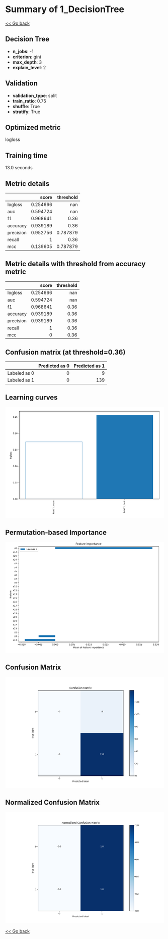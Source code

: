 # Summary of 1_DecisionTree

[<< Go back](../README.md)


## Decision Tree
- **n_jobs**: -1
- **criterion**: gini
- **max_depth**: 3
- **explain_level**: 2

## Validation
 - **validation_type**: split
 - **train_ratio**: 0.75
 - **shuffle**: True
 - **stratify**: True

## Optimized metric
logloss

## Training time

13.0 seconds

## Metric details
|           |    score |   threshold |
|:----------|---------:|------------:|
| logloss   | 0.254666 |  nan        |
| auc       | 0.594724 |  nan        |
| f1        | 0.968641 |    0.36     |
| accuracy  | 0.939189 |    0.36     |
| precision | 0.952756 |    0.787879 |
| recall    | 1        |    0.36     |
| mcc       | 0.139605 |    0.787879 |


## Metric details with threshold from accuracy metric
|           |    score |   threshold |
|:----------|---------:|------------:|
| logloss   | 0.254666 |      nan    |
| auc       | 0.594724 |      nan    |
| f1        | 0.968641 |        0.36 |
| accuracy  | 0.939189 |        0.36 |
| precision | 0.939189 |        0.36 |
| recall    | 1        |        0.36 |
| mcc       | 0        |        0.36 |


## Confusion matrix (at threshold=0.36)
|              |   Predicted as 0 |   Predicted as 1 |
|:-------------|-----------------:|-----------------:|
| Labeled as 0 |                0 |                9 |
| Labeled as 1 |                0 |              139 |

## Learning curves
![Learning curves](learning_curves.png)

## Permutation-based Importance
![Permutation-based Importance](permutation_importance.png)
## Confusion Matrix

![Confusion Matrix](confusion_matrix.png)


## Normalized Confusion Matrix

![Normalized Confusion Matrix](confusion_matrix_normalized.png)



[<< Go back](../README.md)
